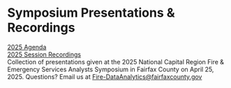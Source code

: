 # Symposium Presentations & Recordings
<a href="https://storymaps.arcgis.com/stories/bc334f7ec8da490bac65bb6fe6bc5f93">2025 Agenda</a>
<br><a href="https://drive.google.com/drive/folders/18C_CBX_IHGAx5AcpPhVSpSgPNsSFwMgH?usp=sharing">2025 Session Recordings</a>
<br>Collection of presentations given at the 2025 National Capital Region Fire & Emergency Services Analysts Symposium in Fairfax County on April 25, 2025. Questions? Email us at Fire-DataAnalytics@fairfaxcounty.gov
